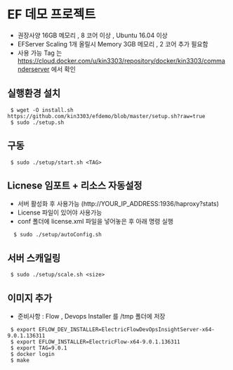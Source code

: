 # EF 데모 프로젝트

- 권장사양 16GB 메모리 , 8 코어 이상 , Ubuntu 16.04 이상
- EFServer Scaling 1개 올릴시 Memory 3GB 메모리 , 2 코어 추가 필요함 
- 사용 가능 Tag 는 https://cloud.docker.com/u/kin3303/repository/docker/kin3303/commanderserver 에서 확인

## 실행환경 설치

```console
 $ wget -O install.sh  https://github.com/kin3303/efdemo/blob/master/setup.sh?raw=true
 $ sudo ./setup.sh
```

## 구동

```console
 $ sudo ./setup/start.sh <TAG>
```

## Licnese 임포트 + 리소스 자동설정

- 서버 활성화 후 사용가능 (http://YOUR_IP_ADDRESS:1936/haproxy?stats)
- License 파일이 있어야 사용가능
- conf 폴더에 license.xml 파일을 넣어놓은 후 아래 명령 실행
```console
  $ sudo ./setup/autoConfig.sh
```

## 서버 스캐일링 

```console
 $ sudo ./setup/scale.sh <size>
```

## 이미지 추가

- 준비사항 : Flow , Devops Installer 를 /tmp 폴더에 저장

```console
 $ export EFLOW_DEV_INSTALLER=ElectricFlowDevOpsInsightServer-x64-9.0.1.136311
 $ export EFLOW_INSTALLER=ElectricFlow-x64-9.0.1.136311
 $ export TAG=9.0.1
 $ docker login
 $ make
``` 

